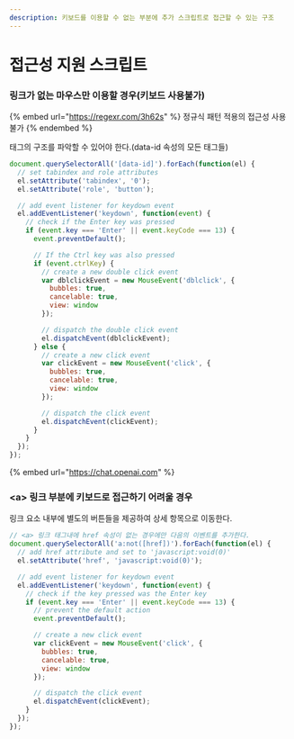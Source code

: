 ```yaml
---
description: 키보드를 이용할 수 없는 부분에 추가 스크립트로 접근할 수 있는 구조
---
```


# 접근성 지원 스크립트

### 링크가 없는 마우스만 이용할 경우(키보드 사용불가)

{% embed url="https://regexr.com/3h62s" %}
정규식 패턴 적용의 접근성 사용불가
{% endembed %}

태그의 구조를 파악할 수 있어야 한다.(data-id 속성의 모든 태그들)

```javascript
document.querySelectorAll('[data-id]').forEach(function(el) {
  // set tabindex and role attributes
  el.setAttribute('tabindex', '0');
  el.setAttribute('role', 'button');

  // add event listener for keydown event
  el.addEventListener('keydown', function(event) {
    // check if the Enter key was pressed
    if (event.key === 'Enter' || event.keyCode === 13) {
      event.preventDefault();

      // If the Ctrl key was also pressed
      if (event.ctrlKey) {
        // create a new double click event
        var dblclickEvent = new MouseEvent('dblclick', {
          bubbles: true,
          cancelable: true,
          view: window
        });

        // dispatch the double click event
        el.dispatchEvent(dblclickEvent);
      } else {
        // create a new click event
        var clickEvent = new MouseEvent('click', {
          bubbles: true,
          cancelable: true,
          view: window
        });

        // dispatch the click event
        el.dispatchEvent(clickEvent);
      }
    }
  });
});

```







{% embed url="https://chat.openai.com" %}

### \<a> 링크 부분에 키보드로 접근하기 어려울 경우

링크 요소 내부에 별도의 버튼들을 제공하여 상세 항목으로 이동한다.

```javascript
// <a> 링크 태그내에 href 속성이 없는 경우에만 다음의 이벤트를 추가한다.
document.querySelectorAll('a:not([href])').forEach(function(el) {
  // add href attribute and set to 'javascript:void(0)'
  el.setAttribute('href', 'javascript:void(0)');

  // add event listener for keydown event
  el.addEventListener('keydown', function(event) {
    // check if the key pressed was the Enter key
    if (event.key === 'Enter' || event.keyCode === 13) {
      // prevent the default action
      event.preventDefault();

      // create a new click event
      var clickEvent = new MouseEvent('click', {
        bubbles: true,
        cancelable: true,
        view: window
      });

      // dispatch the click event
      el.dispatchEvent(clickEvent);
    }
  });
});
```





